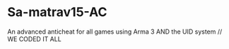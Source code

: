 # Sa-matrav15-AC
An advanced anticheat for all games using Arma 3 AND the UID system // WE CODED IT ALL
